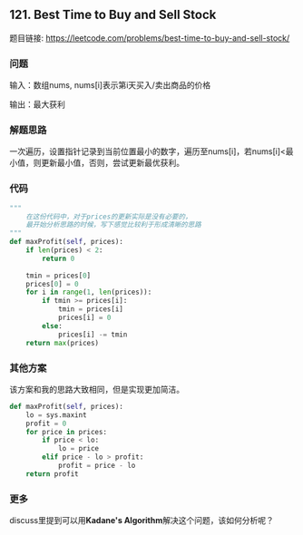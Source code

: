 ## 121. Best Time to Buy and Sell Stock

题目链接: https://leetcode.com/problems/best-time-to-buy-and-sell-stock/

### 问题
输入：数组nums, nums[i]表示第i天买入/卖出商品的价格

输出：最大获利

### 解题思路
一次遍历，设置指针记录到当前位置最小的数字，遍历至nums[i]，若nums[i]<最小值，则更新最小值，否则，尝试更新最优获利。

### 代码

```Python
"""
    在这份代码中，对于prices的更新实际是没有必要的，
    最开始分析思路的时候，写下感觉比较利于形成清晰的思路
"""
def maxProfit(self, prices):
    if len(prices) < 2:
        return 0
    
    tmin = prices[0]            
    prices[0] = 0
    for i in range(1, len(prices)):
        if tmin >= prices[i]:
            tmin = prices[i]
            prices[i] = 0
        else:
            prices[i] -= tmin    
    return max(prices)        
```

### 其他方案
该方案和我的思路大致相同，但是实现更加简洁。

```Python
def maxProfit(self, prices):
    lo = sys.maxint
    profit = 0
    for price in prices:
        if price < lo:
            lo = price
        elif price - lo > profit:
            profit = price - lo
    return profit
```

### 更多
discuss里提到可以用**Kadane's Algorithm**解决这个问题，该如何分析呢？

